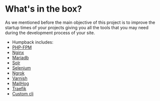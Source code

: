 # What's in the box?

As we mentioned before the main objective of this project is to improve the startup times of your projects giving you all the tools that you may need during the development process of your site.

- Humpback includes:
- [PHP-FPM](../tool-set-details/php-fpm.md)
- [Nginx](../tool-set-details/nginx.md)
- [Mariadb](../tool-set-details/mariadb.md)
- [Solr](../tool-set-details/solr.md)
- [Selenium](../tool-set-details/selenium.md)
- [Ngrok](../tool-set-details/ngrok.md)
- [Varnish](../tool-set-details/varnish.md)
- [MailHog](../tool-set-details/mailhog.md)
- [Traefik](../tool-set-details/traefik.md)
- [Custom cli](../tool-set-details/custom-cli.md)

